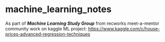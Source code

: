 # machine_learning_notes
As part of ***Machine Learning Study Group*** from recworks meet-a-mentor community
work on kaggle ML project: https://www.kaggle.com/c/house-prices-advanced-regression-techniques
